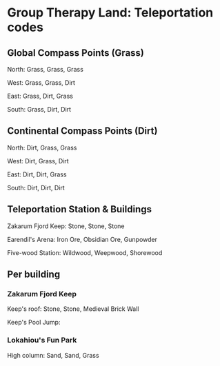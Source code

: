 # Group Therapy Land: Teleportation codes

## Global Compass Points (Grass)

North: Grass, Grass, Grass

West: Grass, Grass, Dirt

East: Grass, Dirt, Grass

South: Grass, Dirt, Dirt

## Continental Compass Points (Dirt)

North: Dirt, Grass, Grass

West: Dirt, Grass, Dirt

East: Dirt, Dirt, Grass

South: Dirt, Dirt, Dirt

## Teleportation Station & Buildings

Zakarum Fjord Keep: Stone, Stone, Stone

Earendil's Arena: Iron Ore, Obsidian Ore, Gunpowder

Five-wood Station: Wildwood, Weepwood, Shorewood

## Per building

### Zakarum Fjord Keep

Keep's roof: Stone, Stone, Medieval Brick Wall

Keep's Pool Jump: 

### Lokahiou's Fun Park

High column: Sand, Sand, Grass